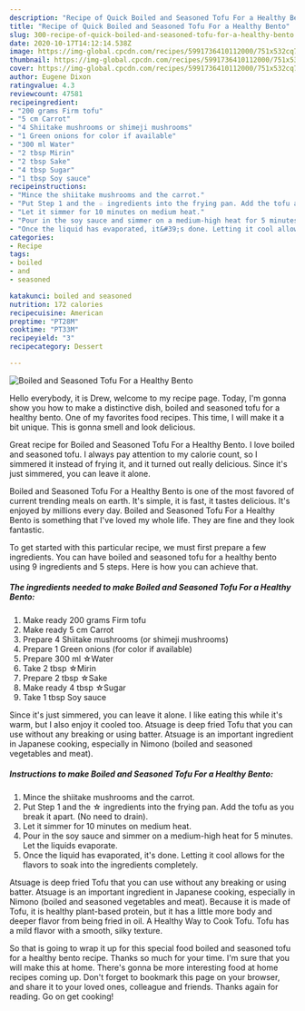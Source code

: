 ```yaml
---
description: "Recipe of Quick Boiled and Seasoned Tofu For a Healthy Bento"
title: "Recipe of Quick Boiled and Seasoned Tofu For a Healthy Bento"
slug: 300-recipe-of-quick-boiled-and-seasoned-tofu-for-a-healthy-bento
date: 2020-10-17T14:12:14.538Z
image: https://img-global.cpcdn.com/recipes/5991736410112000/751x532cq70/boiled-and-seasoned-tofu-for-a-healthy-bento-recipe-main-photo.jpg
thumbnail: https://img-global.cpcdn.com/recipes/5991736410112000/751x532cq70/boiled-and-seasoned-tofu-for-a-healthy-bento-recipe-main-photo.jpg
cover: https://img-global.cpcdn.com/recipes/5991736410112000/751x532cq70/boiled-and-seasoned-tofu-for-a-healthy-bento-recipe-main-photo.jpg
author: Eugene Dixon
ratingvalue: 4.3
reviewcount: 47581
recipeingredient:
- "200 grams Firm tofu"
- "5 cm Carrot"
- "4 Shiitake mushrooms or shimeji mushrooms"
- "1 Green onions for color if available"
- "300 ml Water"
- "2 tbsp Mirin"
- "2 tbsp Sake"
- "4 tbsp Sugar"
- "1 tbsp Soy sauce"
recipeinstructions:
- "Mince the shiitake mushrooms and the carrot."
- "Put Step 1 and the ☆ ingredients into the frying pan. Add the tofu as you break it apart. (No need to drain)."
- "Let it simmer for 10 minutes on medium heat."
- "Pour in the soy sauce and simmer on a medium-high heat for 5 minutes. Let the liquids evaporate."
- "Once the liquid has evaporated, it&#39;s done. Letting it cool allows for the flavors to soak into the ingredients completely."
categories:
- Recipe
tags:
- boiled
- and
- seasoned

katakunci: boiled and seasoned 
nutrition: 172 calories
recipecuisine: American
preptime: "PT28M"
cooktime: "PT33M"
recipeyield: "3"
recipecategory: Dessert

---
```



![Boiled and Seasoned Tofu For a Healthy Bento](https://img-global.cpcdn.com/recipes/5991736410112000/751x532cq70/boiled-and-seasoned-tofu-for-a-healthy-bento-recipe-main-photo.jpg)

Hello everybody, it is Drew, welcome to my recipe page. Today, I'm gonna show you how to make a distinctive dish, boiled and seasoned tofu for a healthy bento. One of my favorites food recipes. This time, I will make it a bit unique. This is gonna smell and look delicious.

Great recipe for Boiled and Seasoned Tofu For a Healthy Bento. I love boiled and seasoned tofu. I always pay attention to my calorie count, so I simmered it instead of frying it, and it turned out really delicious. Since it&#39;s just simmered, you can leave it alone.

Boiled and Seasoned Tofu For a Healthy Bento is one of the most favored of current trending meals on earth. It's simple, it is fast, it tastes delicious. It's enjoyed by millions every day. Boiled and Seasoned Tofu For a Healthy Bento is something that I've loved my whole life. They are fine and they look fantastic.


To get started with this particular recipe, we must first prepare a few ingredients. You can have boiled and seasoned tofu for a healthy bento using 9 ingredients and 5 steps. Here is how you can achieve that.

<!--inarticleads1-->

##### The ingredients needed to make Boiled and Seasoned Tofu For a Healthy Bento:

1. Make ready 200 grams Firm tofu
1. Make ready 5 cm Carrot
1. Prepare 4 Shiitake mushrooms (or shimeji mushrooms)
1. Prepare 1 Green onions (for color if available)
1. Prepare 300 ml ☆Water
1. Take 2 tbsp ☆Mirin
1. Prepare 2 tbsp ☆Sake
1. Make ready 4 tbsp ☆Sugar
1. Take 1 tbsp Soy sauce


Since it&#39;s just simmered, you can leave it alone. I like eating this while it&#39;s warm, but I also enjoy it cooled too. Atsuage is deep fried Tofu that you can use without any breaking or using batter. Atsuage is an important ingredient in Japanese cooking, especially in Nimono (boiled and seasoned vegetables and meat). 

<!--inarticleads2-->

##### Instructions to make Boiled and Seasoned Tofu For a Healthy Bento:

1. Mince the shiitake mushrooms and the carrot.
1. Put Step 1 and the ☆ ingredients into the frying pan. Add the tofu as you break it apart. (No need to drain).
1. Let it simmer for 10 minutes on medium heat.
1. Pour in the soy sauce and simmer on a medium-high heat for 5 minutes. Let the liquids evaporate.
1. Once the liquid has evaporated, it&#39;s done. Letting it cool allows for the flavors to soak into the ingredients completely.


Atsuage is deep fried Tofu that you can use without any breaking or using batter. Atsuage is an important ingredient in Japanese cooking, especially in Nimono (boiled and seasoned vegetables and meat). Because it is made of Tofu, it is healthy plant-based protein, but it has a little more body and deeper flavor from being fried in oil. A Healthy Way to Cook Tofu. Tofu has a mild flavor with a smooth, silky texture. 

So that is going to wrap it up for this special food boiled and seasoned tofu for a healthy bento recipe. Thanks so much for your time. I'm sure that you will make this at home. There's gonna be more interesting food at home recipes coming up. Don't forget to bookmark this page on your browser, and share it to your loved ones, colleague and friends. Thanks again for reading. Go on get cooking!
